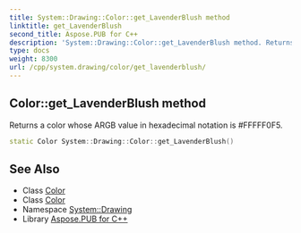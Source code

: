 ```yaml
---
title: System::Drawing::Color::get_LavenderBlush method
linktitle: get_LavenderBlush
second_title: Aspose.PUB for C++
description: 'System::Drawing::Color::get_LavenderBlush method. Returns a color whose ARGB value in hexadecimal notation is #FFFFF0F5 in C++.'
type: docs
weight: 8300
url: /cpp/system.drawing/color/get_lavenderblush/
---
```

## Color::get_LavenderBlush method


Returns a color whose ARGB value in hexadecimal notation is #FFFFF0F5.

```cpp
static Color System::Drawing::Color::get_LavenderBlush()
```

## See Also

* Class [Color](../)
* Class [Color](../)
* Namespace [System::Drawing](../../)
* Library [Aspose.PUB for C++](../../../)
